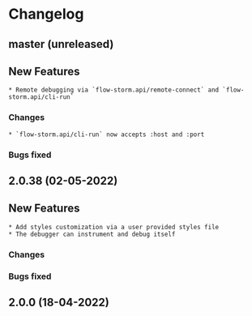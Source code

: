 # Changelog

## master (unreleased)

## New Features

	* Remote debugging via `flow-storm.api/remote-connect` and `flow-storm.api/cli-run`
	
### Changes

	* `flow-storm.api/cli-run` now accepts :host and :port

### Bugs fixed

## 2.0.38 (02-05-2022)

## New Features

	* Add styles customization via a user provided styles file
	* The debugger can instrument and debug itself
	
### Changes

### Bugs fixed

## 2.0.0 (18-04-2022)

	
